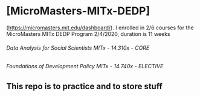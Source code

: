 # [MicroMasters-MITx-DEDP] 
(https://micromasters.mit.edu/dashboard/).
I enrolled in 2/6 courses for the MicroMasters MITx DEDP Program 2/4/2020, duration is 11 weeks
###### Data Analysis for Social Scientists MITx - 14.310x - CORE
###### Foundations of Development Policy MITx - 14.740x - ELECTIVE
## This repo is to practice and to store stuff 
